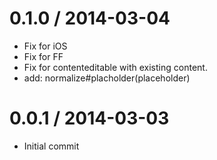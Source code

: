 
0.1.0 / 2014-03-04
==================

 * Fix for iOS
 * Fix for FF
 * Fix for contenteditable with existing content.
 * add: normalize#placholder(placeholder)

0.0.1 / 2014-03-03
==================

 * Initial commit
